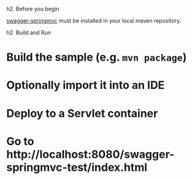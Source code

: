 
h2. Before you begin

[swagger-springmvc](https://github.com/martypitt/swagger-springmvc) must be installed in your local maven repository.

h2. Build and Run

# Build the sample (e.g. `mvn package`)
# Optionally import it into an IDE
# Deploy to a Servlet container
# Go to http://localhost:8080/swagger-springmvc-test/index.html


